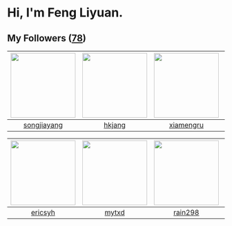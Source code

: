 # Hi, I'm Feng Liyuan.

## My Followers ([78](https://github.com/SunRunAway?tab=followers))

| <img src="https://avatars0.githubusercontent.com/u/1459834?v=4" width="150" height="150" /> | <img src="https://avatars0.githubusercontent.com/u/3069493?v=4" width="150" height="150" /> | <img src="https://avatars0.githubusercontent.com/u/28560740?v=4" width="150" height="150" /> | <img src="https://avatars1.githubusercontent.com/u/4198311?v=4" width="150" height="150" /> |
| :-----------------------------------------------------------------------------------------: | :-----------------------------------------------------------------------------------------: | :------------------------------------------------------------------------------------------: | :-----------------------------------------------------------------------------------------: |
|                        [songjiayang](https://github.com/songjiayang)                        |                             [hkjang](https://github.com/hkjang)                             |                           [xiamengru](https://github.com/xiamengru)                          |                              [skyzh](https://github.com/skyzh)                              |

| <img src="https://avatars3.githubusercontent.com/u/10498732?v=4" width="150" height="150" /> | <img src="https://avatars0.githubusercontent.com/u/43415053?v=4" width="150" height="150" /> | <img src="https://avatars0.githubusercontent.com/u/20725525?v=4" width="150" height="150" /> | <img src="https://avatars0.githubusercontent.com/u/1464115?v=4" width="150" height="150" /> |
| :------------------------------------------------------------------------------------------: | :------------------------------------------------------------------------------------------: | :------------------------------------------------------------------------------------------: | :-----------------------------------------------------------------------------------------: |
|                             [ericsyh](https://github.com/ericsyh)                            |                               [mytxd](https://github.com/mytxd)                              |                             [rain298](https://github.com/rain298)                            |                             [chzyer](https://github.com/chzyer)                             |